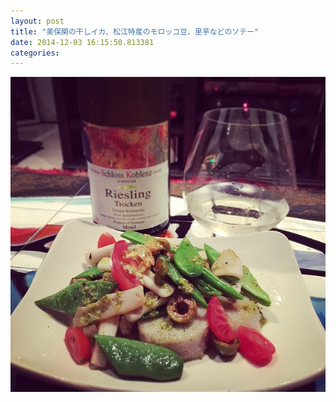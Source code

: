```yaml
---
layout: post
title: "美保関の干しイカ、松江特産のモロッコ豆、里芋などのソテー"
date: 2014-12-03 16:15:50.813381
categories: 
---
```


![美保関の干しイカ、松江特産のモロッコ豆、里芋などのソテー](/assets/images/201410/10735355_1509598875993103_555064635_n.jpg)


